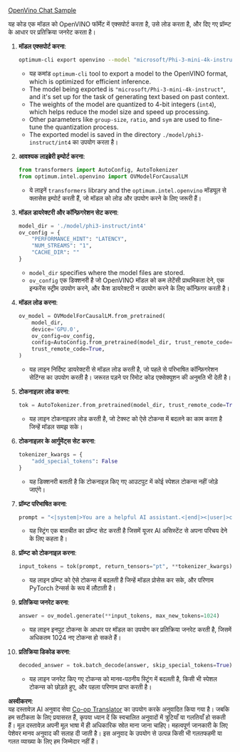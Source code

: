 <!--
CO_OP_TRANSLATOR_METADATA:
{
  "original_hash": "a2a54312eea82ac654fb0f6d39b1f772",
  "translation_date": "2025-05-08T05:42:55+00:00",
  "source_file": "md/02.Application/01.TextAndChat/Phi3/E2E_OpenVino_Chat.md",
  "language_code": "hi"
}
-->
[OpenVino Chat Sample](../../../../../../code/06.E2E/E2E_OpenVino_Chat_Phi3-instruct.ipynb)

यह कोड एक मॉडल को OpenVINO फॉर्मेट में एक्सपोर्ट करता है, उसे लोड करता है, और दिए गए प्रॉम्प्ट के आधार पर प्रतिक्रिया जनरेट करता है।

1. **मॉडल एक्सपोर्ट करना**:
   ```bash
   optimum-cli export openvino --model "microsoft/Phi-3-mini-4k-instruct" --task text-generation-with-past --weight-format int4 --group-size 128 --ratio 0.6 --sym --trust-remote-code ./model/phi3-instruct/int4
   ```
   - यह कमांड `optimum-cli` tool to export a model to the OpenVINO format, which is optimized for efficient inference.
   - The model being exported is `"microsoft/Phi-3-mini-4k-instruct"`, and it's set up for the task of generating text based on past context.
   - The weights of the model are quantized to 4-bit integers (`int4`), which helps reduce the model size and speed up processing.
   - Other parameters like `group-size`, `ratio`, and `sym` are used to fine-tune the quantization process.
   - The exported model is saved in the directory `./model/phi3-instruct/int4` का उपयोग करता है।

2. **आवश्यक लाइब्रेरी इम्पोर्ट करना**:
   ```python
   from transformers import AutoConfig, AutoTokenizer
   from optimum.intel.openvino import OVModelForCausalLM
   ```
   - ये लाइनें `transformers` library and the `optimum.intel.openvino` मॉड्यूल से क्लासेस इम्पोर्ट करती हैं, जो मॉडल को लोड और उपयोग करने के लिए जरूरी हैं।

3. **मॉडल डायरेक्टरी और कॉन्फ़िगरेशन सेट करना**:
   ```python
   model_dir = './model/phi3-instruct/int4'
   ov_config = {
       "PERFORMANCE_HINT": "LATENCY",
       "NUM_STREAMS": "1",
       "CACHE_DIR": ""
   }
   ```
   - `model_dir` specifies where the model files are stored.
   - `ov_config` एक डिक्शनरी है जो OpenVINO मॉडल को कम लेटेंसी प्राथमिकता देने, एक इन्फरेंस स्ट्रीम उपयोग करने, और कैश डायरेक्टरी न उपयोग करने के लिए कॉन्फ़िगर करती है।

4. **मॉडल लोड करना**:
   ```python
   ov_model = OVModelForCausalLM.from_pretrained(
       model_dir,
       device='GPU.0',
       ov_config=ov_config,
       config=AutoConfig.from_pretrained(model_dir, trust_remote_code=True),
       trust_remote_code=True,
   )
   ```
   - यह लाइन निर्दिष्ट डायरेक्टरी से मॉडल लोड करती है, जो पहले से परिभाषित कॉन्फ़िगरेशन सेटिंग्स का उपयोग करती है। जरूरत पड़ने पर रिमोट कोड एक्सेक्यूशन की अनुमति भी देती है।

5. **टोकनाइज़र लोड करना**:
   ```python
   tok = AutoTokenizer.from_pretrained(model_dir, trust_remote_code=True)
   ```
   - यह लाइन टोकनाइज़र लोड करती है, जो टेक्स्ट को ऐसे टोकन्स में बदलने का काम करता है जिन्हें मॉडल समझ सके।

6. **टोकनाइज़र के आर्गुमेंट्स सेट करना**:
   ```python
   tokenizer_kwargs = {
       "add_special_tokens": False
   }
   ```
   - यह डिक्शनरी बताती है कि टोकनाइज़ किए गए आउटपुट में कोई स्पेशल टोकन्स नहीं जोड़े जाएंगे।

7. **प्रॉम्प्ट परिभाषित करना**:
   ```python
   prompt = "<|system|>You are a helpful AI assistant.<|end|><|user|>can you introduce yourself?<|end|><|assistant|>"
   ```
   - यह स्ट्रिंग एक बातचीत का प्रॉम्प्ट सेट करती है जिसमें यूजर AI असिस्टेंट से अपना परिचय देने के लिए कहता है।

8. **प्रॉम्प्ट को टोकनाइज़ करना**:
   ```python
   input_tokens = tok(prompt, return_tensors="pt", **tokenizer_kwargs)
   ```
   - यह लाइन प्रॉम्प्ट को ऐसे टोकन्स में बदलती है जिन्हें मॉडल प्रोसेस कर सके, और परिणाम PyTorch टेन्सर्स के रूप में लौटाती है।

9. **प्रतिक्रिया जनरेट करना**:
   ```python
   answer = ov_model.generate(**input_tokens, max_new_tokens=1024)
   ```
   - यह लाइन इनपुट टोकन्स के आधार पर मॉडल का उपयोग कर प्रतिक्रिया जनरेट करती है, जिसमें अधिकतम 1024 नए टोकन्स हो सकते हैं।

10. **प्रतिक्रिया डिकोड करना**:
    ```python
    decoded_answer = tok.batch_decode(answer, skip_special_tokens=True)[0]
    ```
    - यह लाइन जनरेट किए गए टोकन्स को मानव-पठनीय स्ट्रिंग में बदलती है, किसी भी स्पेशल टोकन्स को छोड़ते हुए, और पहला परिणाम प्राप्त करती है।

**अस्वीकरण**:  
यह दस्तावेज़ AI अनुवाद सेवा [Co-op Translator](https://github.com/Azure/co-op-translator) का उपयोग करके अनुवादित किया गया है। जबकि हम सटीकता के लिए प्रयासरत हैं, कृपया ध्यान दें कि स्वचालित अनुवादों में त्रुटियाँ या गलतियाँ हो सकती हैं। मूल दस्तावेज़ अपनी मूल भाषा में ही अधिकारिक स्रोत माना जाना चाहिए। महत्वपूर्ण जानकारी के लिए पेशेवर मानव अनुवाद की सलाह दी जाती है। इस अनुवाद के उपयोग से उत्पन्न किसी भी गलतफहमी या गलत व्याख्या के लिए हम जिम्मेदार नहीं हैं।